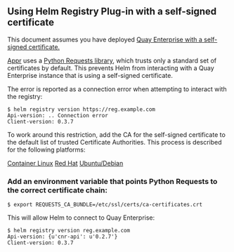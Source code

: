 ## Using Helm Registry Plug-in with a self-signed certificate

This document assumes you have deployed [Quay Enterprise with a self-signed certificate.][self-signed]

[Appr](https://github.com/app-registry/appr) uses a [Python Requests library][python-requests], which trusts only a standard set of certificates by default. This prevents Helm from interacting with a Quay Enterprise instance that is using a self-signed certificate.

The error is reported as a connection error when attempting to interact with the registry:

```
$ helm registry version https://reg.example.com
Api-version: .. Connection error
Client-version: 0.3.7
```

To work around this restriction, add the CA for the self-signed certificate to the default list of trusted Certificate Authorities. This process is described for the following platforms:

[Container Linux][container-linux]
[Red Hat][red-hat]
[Ubuntu/Debian][ubuntu]


### Add an environment variable that points Python Requests to the correct certificate chain:

```
$ export REQUESTS_CA_BUNDLE=/etc/ssl/certs/ca-certificates.crt
```

This will allow Helm to connect to Quay Enterprise:

````
$ helm registry version reg.example.com   
Api-version: {u'cnr-api': u'0.2.7'}
Client-version: 0.3.7
````
[self-signed]: quay-ssl.md
[python-requests]: http://docs.python-requests.org/en/master/
[container-linux]: https://coreos.com/os/docs/latest/adding-certificate-authorities.html
[red-hat]: https://access.redhat.com/solutions/1519813
[ubuntu]: https://askubuntu.com/questions/73287/how-do-i-install-a-root-certificate
